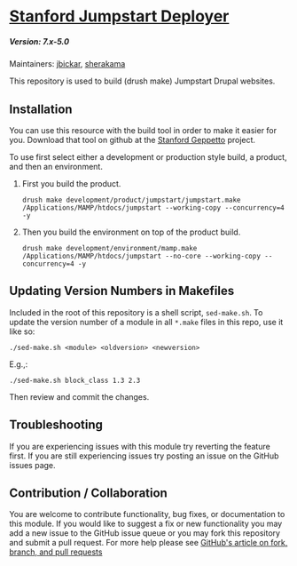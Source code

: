 # [Stanford Jumpstart Deployer](https://github.com/SU-SWS/stanford-jumpstart-deployer)
##### Version: 7.x-5.0

Maintainers: [jbickar](https://github.com/jbickar), [sherakama](https://github.com/sherakama)

This repository is used to build (drush make) Jumpstart Drupal websites.


Installation
---

You can use this resource with the build tool in order to make it easier for you. Download that tool on github at the [Stanford Geppetto](https://github.com/SU-SWS/stanford_geppetto/) project.

To use first select either a development or production style build, a product, and then an environment.

1. First you build the product.   
	```
	drush make development/product/jumpstart/jumpstart.make /Applications/MAMP/htdocs/jumpstart --working-copy --concurrency=4 -y
	```
2. Then you build the environment on top of the product build.   
	```
	drush make development/environment/mamp.make /Applications/MAMP/htdocs/jumpstart --no-core --working-copy --concurrency=4 -y
	```

Updating Version Numbers in Makefiles
---
Included in the root of this repository is a shell script, `sed-make.sh`. To update the version number of a module in all `*.make` files in this repo, use it like so:

```
./sed-make.sh <module> <oldversion> <newversion>
```
E.g.,:

```
./sed-make.sh block_class 1.3 2.3
```

Then review and commit the changes.

Troubleshooting
---

If you are experiencing issues with this module try reverting the feature first. If you are still experiencing issues try posting an issue on the GitHub issues page.

Contribution / Collaboration
---

You are welcome to contribute functionality, bug fixes, or documentation to this module. If you would like to suggest a fix or new functionality you may add a new issue to the GitHub issue queue or you may fork this repository and submit a pull request. For more help please see [GitHub's article on fork, branch, and pull requests](https://help.github.com/articles/using-pull-requests)

